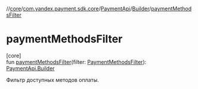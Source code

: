 //[core](../../../../index.md)/[com.yandex.payment.sdk.core](../../index.md)/[PaymentApi](../index.md)/[Builder](index.md)/[paymentMethodsFilter](payment-methods-filter.md)

# paymentMethodsFilter

[core]\
fun [paymentMethodsFilter](payment-methods-filter.md)(filter: [PaymentMethodsFilter](../../../com.yandex.payment.sdk.core.data/-payment-methods-filter/index.md)): [PaymentApi.Builder](index.md)

Фильтр доступных методов оплаты.
